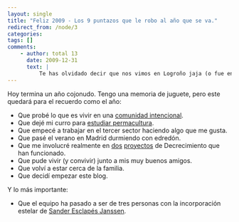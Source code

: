 ```yaml
---
layout: single
title: "Feliz 2009 - Los 9 puntazos que le robo al año que se va."
redirect_from: /node/3
categories:
tags: []
comments: 
    - author: total 13
      date: 2009-12-31
      text: |
          Te has olvidado decir que nos vimos en Logroño jaja (o fue en 2008?) Da igual, feliz 2010!!!  
---
```

Hoy termina un año cojonudo. Tengo una memoria de juguete, pero este quedará para el recuerdo como el año:

*   Que probé lo que es vivir en una [comunidad intencional](http://www.canmasdeu.net/).
*   Que dejé mi curro para [estudiar permacultura](http://www.permacultura-montsant.org/).
*   Que empecé a trabajar en el tercer sector haciendo algo que me gusta.
*   Que pasé el verano en Madrid durmiendo con edredón.
*   Que me involucré realmente en [dos](http://www.decreixement.net/) [proyectos](http://decrecimientomadrid.blogspot.com/) de Decrecimiento que han funcionado.
*   Que pude vivir (y convivir) junto a mis muy buenos amigos.
*   Que volví a estar cerca de la familia.
*   Que decidí empezar este blog.

Y lo más importante:

*   Que el equipo ha pasado a ser de tres personas con la incorporación estelar de [Sander Esclapés Janssen](http://picasaweb.google.com/ligre307/SanderIsOut#).
